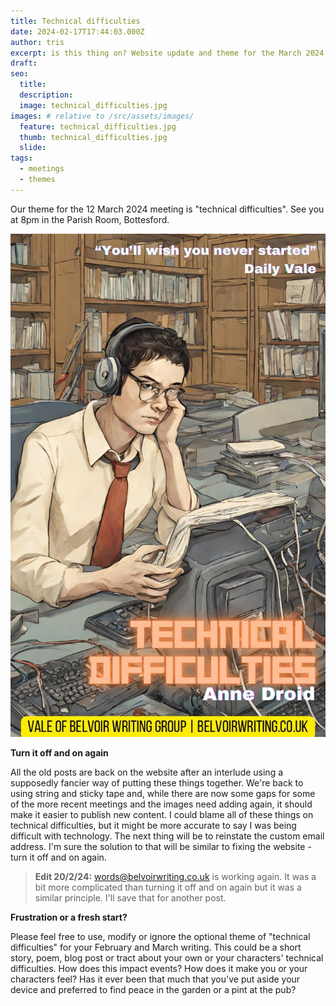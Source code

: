 ```yaml
---
title: Technical difficulties
date: 2024-02-17T17:44:03.000Z
author: tris
excerpt: is this thing on? Website update and theme for the March 2024 meeting
draft: 
seo:
  title:
  description:
  image: technical_difficulties.jpg
images: # relative to /src/assets/images/
  feature: technical_difficulties.jpg
  thumb: technical_difficulties.jpg
  slide:
tags:
  - meetings
  - themes
---
```


Our theme for the 12 March 2024 meeting is "technical difficulties". See you at 8pm in the Parish Room, Bottesford.

![alt text](/static/img/technical_difficulties.jpg "A pretend novel - Technical Difficulties")

**Turn it off and on again**

All the old posts are back on the website after an interlude using a supposedly fancier way of putting these things together. We're back to using string and sticky tape and, while there are now some gaps for some of the more recent meetings and the images need adding again, it should make it easier to publish new content. I could blame all of these things on technical difficulties, but it might be more accurate to say I was being difficult with technology. The next thing will be to reinstate the custom email address. I'm sure the solution to that will be similar to fixing the website - turn it off and on again.
> <b>Edit 20/2/24:</b> words@belvoirwriting.co.uk is working again. It was a bit more complicated than turning it off and on again but it was a similar principle. I'll save that for another post.

**Frustration or a fresh start?**

Please feel free to use, modify or ignore the optional theme of "technical difficulties" for your February and March writing. This could be a short story, poem, blog post or tract about your own  or your characters' technical difficulties. How does this impact events? How does it make you or your characters feel? Has it ever been that much that you've put aside your device and preferred to find peace in the garden or a pint at the pub?
